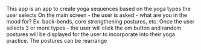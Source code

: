 This app is an app to create yoga sequences based on the yoga types the user selects
On the main screen - the user is asked - what are you in the mood for? Ex. back-bends, core strengthening postures, etc.  Once the user selects 3 or more types - the user will click the om button and random postures will be displayed for the user to incorporate into their yoga practice.  The postures can be rearrange
